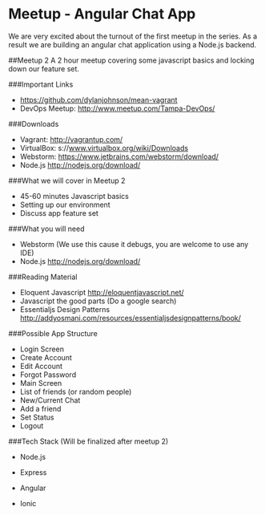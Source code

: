 Meetup - Angular Chat App
=======================

We are very excited about the turnout of the first meetup in the series. As a result we are building an angular chat application using a Node.js backend.

##Meetup 2
A 2 hour meetup covering some javascript basics and locking down our feature set.

###Important Links
- https://github.com/dylanjohnson/mean-vagrant
- DevOps Meetup: http://www.meetup.com/Tampa-DevOps/

###Downloads
- Vagrant: http://vagrantup.com/
- VirtualBox: s://www.virtualbox.org/wiki/Downloads
- Webstorm: https://www.jetbrains.com/webstorm/download/
- Node.js http://nodejs.org/download/

###What we will cover in Meetup 2
- 45-60 minutes Javascript basics
- Setting up our environment
- Discuss app feature set

###What you will need
- Webstorm (We use this cause it debugs, you are welcome to use any IDE)
- Node.js http://nodejs.org/download/

###Reading Material
- Eloquent Javascript http://eloquentjavascript.net/
- Javascript the good parts (Do a google search)
- Essentialjs Design Patterns http://addyosmani.com/resources/essentialjsdesignpatterns/book/

###Possible App Structure
- Login Screen
- Create Account
- Edit Account
- Forgot Password
- Main Screen
 - List of friends (or random people)
 - New/Current Chat
 - Add a friend
 - Set Status
- Logout

###Tech Stack (Will be finalized after meetup 2)
- Node.js
 - Express

- Angular
 - Ionic

